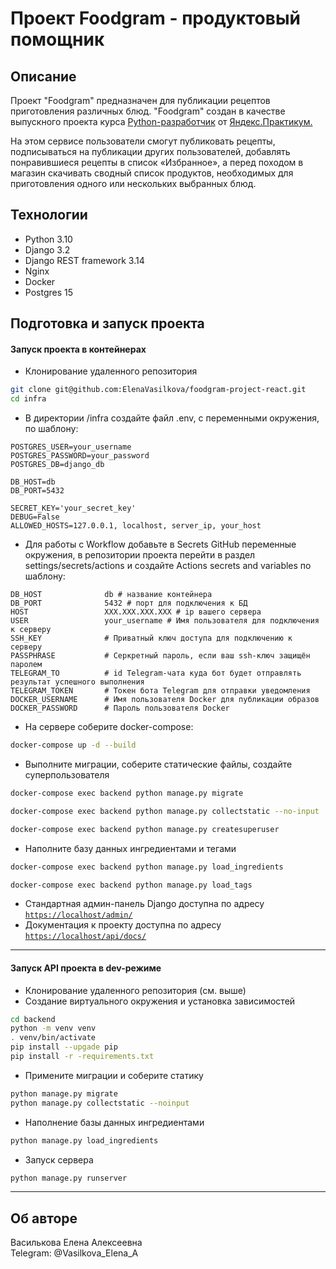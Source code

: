 # Проект Foodgram - продуктовый помощник

## Описание

Проект "Foodgram" предназначен для публикации рецептов приготовления различных блюд. "Foodgram" создан в качестве выпускного проекта курса [Python-разработчик](https://practicum.yandex.ru/backend-developer/) от [Яндекс.Практикум.](https://practicum.yandex.ru/)

На этом сервисе пользователи смогут публиковать рецепты, подписываться на публикации других пользователей, добавлять понравившиеся рецепты в список «Избранное», а перед походом в магазин скачивать сводный список продуктов, необходимых для приготовления одного или нескольких выбранных блюд.

## Технологии

- Python 3.10
- Django 3.2
- Django REST framework 3.14
- Nginx
- Docker
- Postgres 15

## Подготовка и запуск проекта
#### Запуск проекта в контейнерах

- Клонирование удаленного репозитория
```bash
git clone git@github.com:ElenaVasilkova/foodgram-project-react.git
cd infra
```
- В директории /infra создайте файл .env, с переменными окружения, по шаблону:
```
POSTGRES_USER=your_username
POSTGRES_PASSWORD=your_password
POSTGRES_DB=django_db

DB_HOST=db
DB_PORT=5432

SECRET_KEY='your_secret_key'
DEBUG=False
ALLOWED_HOSTS=127.0.0.1, localhost, server_ip, your_host
```
- Для работы с Workflow добавьте в Secrets GitHub переменные окружения, в репозитории проекта перейти в раздел settings/secrets/actions и создайте Actions secrets and variables по шаблону:
```
DB_HOST              db # название контейнера
DB_PORT              5432 # порт для подключения к БД 
HOST                 XXX.XXX.XXX.XXX # ip вашего сервера
USER                 your_username # Имя пользователя для подключения к серверу
SSH_KEY              # Приватный ключ доступа для подключению к серверу
PASSPHRASE           # Серкретный пароль, если ваш ssh-ключ защищён паролем
TELEGRAM_TO          # id Telegram-чата куда бот будет отправлять результат успешного выполнения
TELEGRAM_TOKEN       # Токен бота Telegram для отправки уведомления
DOCKER_USERNAME      # Имя пользователя Docker для публикации образов
DOCKER_PASSWORD      # Пароль пользователя Docker
```
- На сервере соберите docker-compose:
```bash
docker-compose up -d --build
```
- Выполните миграции, соберите статические файлы, создайте суперпользователя
```bash
docker-compose exec backend python manage.py migrate
```
```bash
docker-compose exec backend python manage.py collectstatic --no-input
```
```bash
docker-compose exec backend python manage.py createsuperuser
```
- Наполните базу данных ингредиентами и тегами
```bash
docker-compose exec backend python manage.py load_ingredients
```
```bash
docker-compose exec backend python manage.py load_tags
```

- Стандартная админ-панель Django доступна по адресу [`https://localhost/admin/`](https://localhost/admin/)
- Документация к проекту доступна по адресу [`https://localhost/api/docs/`](`https://localhost/api/docs/`)

---

#### Запуск API проекта в dev-режиме

- Клонирование удаленного репозитория (см. выше)
- Создание виртуального окружения и установка зависимостей
```bash
cd backend
python -m venv venv
. venv/bin/activate
pip install --upgade pip
pip install -r -requirements.txt
```
- Примените миграции и соберите статику
```bash
python manage.py migrate
python manage.py collectstatic --noinput
```
- Наполнение базы данных ингредиентами
```bash
python manage.py load_ingredients
```

- Запуск сервера
```bash
python manage.py runserver
```

---

## Об авторе

Василькова Елена Алексеевна   
Telegram: @Vasilkova_Elena_A
